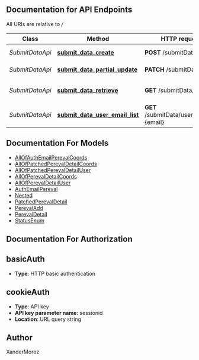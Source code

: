 ## Documentation for API Endpoints

All URIs are relative to */*

Class | Method | HTTP request | Description
------------ | ------------- | ------------- | -------------
*SubmitDataApi* | [**submit_data_create**](docs/SubmitDataApi.md#submit_data_create) | **POST** /submitData | Добавление перевала
*SubmitDataApi* | [**submit_data_partial_update**](docs/SubmitDataApi.md#submit_data_partial_update) | **PATCH** /submitData/{id}/ |  Редактирование перевала
*SubmitDataApi* | [**submit_data_retrieve**](docs/SubmitDataApi.md#submit_data_retrieve) | **GET** /submitData/{id}/ | Извлечение данных о перевале
*SubmitDataApi* | [**submit_data_user_email_list**](docs/SubmitDataApi.md#submit_data_user_email_list) | **GET** /submitData/user__email&#x3D;{email} | 

## Documentation For Models

 - [AllOfAuthEmailPerevalCoords](docs/AllOfAuthEmailPerevalCoords.md)
 - [AllOfPatchedPerevalDetailCoords](docs/AllOfPatchedPerevalDetailCoords.md)
 - [AllOfPatchedPerevalDetailUser](docs/AllOfPatchedPerevalDetailUser.md)
 - [AllOfPerevalDetailCoords](docs/AllOfPerevalDetailCoords.md)
 - [AllOfPerevalDetailUser](docs/AllOfPerevalDetailUser.md)
 - [AuthEmailPereval](docs/AuthEmailPereval.md)
 - [Nested](docs/Nested.md)
 - [PatchedPerevalDetail](docs/PatchedPerevalDetail.md)
 - [PerevalAdd](docs/PerevalAdd.md)
 - [PerevalDetail](docs/PerevalDetail.md)
 - [StatusEnum](docs/StatusEnum.md)

## Documentation For Authorization


## basicAuth

- **Type**: HTTP basic authentication

## cookieAuth

- **Type**: API key
- **API key parameter name**: sessionid
- **Location**: URL query string


## Author
XanderMoroz

